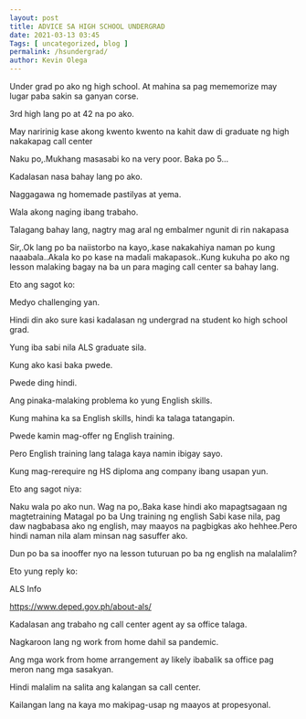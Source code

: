 ```yaml
--- 
layout: post 
title: ADVICE SA HIGH SCHOOL UNDERGRAD
date: 2021-03-13 03:45
Tags: [ uncategorized, blog ]
permalink: /hsundergrad/ 
author: Kevin Olega 
--- 
```

Under grad po ako ng high school. At mahina sa pag mememorize may lugar paba sakin sa ganyan corse.

3rd high lang po at 42 na po ako.

May naririnig kase akong kwento kwento na kahit daw di graduate ng high nakakapag call center

Naku po,.Mukhang masasabi ko na very poor. Baka po 5...

Kadalasan nasa bahay lang po ako.

Naggagawa ng homemade pastilyas at yema.

Wala akong naging ibang trabaho.

Talagang bahay lang, nagtry mag aral ng embalmer ngunit di rin nakapasa

Sir,.Ok lang po ba naiistorbo na kayo,.kase nakakahiya naman po kung naaabala..Akala ko po kase na madali makapasok..Kung kukuha po ako ng lesson malaking bagay na ba un para maging call center sa bahay lang.


Eto ang sagot ko:

Medyo challenging yan.

Hindi din ako sure kasi kadalasan ng undergrad na student ko high school grad.

Yung iba sabi nila ALS graduate sila.

Kung ako kasi baka pwede.

Pwede ding hindi.

Ang pinaka-malaking problema ko yung English skills.

Kung mahina ka sa English skills, hindi ka talaga tatangapin.

Pwede kamin mag-offer ng English training.

Pero English training lang talaga kaya namin ibigay sayo.

Kung mag-rerequire ng HS diploma ang company ibang usapan yun.

Eto ang sagot niya:

Naku wala po ako nun.
Wag na po,.Baka kase hindi ako mapagtsagaan ng magtetraining
Matagal po ba
Ung training ng english
Sabi kase nila, pag daw nagbabasa ako ng english, may maayos na pagbigkas ako hehhee.Pero hindi naman nila alam minsan nag sasuffer ako.

Dun po ba sa inooffer nyo na lesson tuturuan po ba ng english na malalalim?

Eto yung reply ko:

ALS Info

https://www.deped.gov.ph/about-als/

Kadalasan ang trabaho ng call center agent ay sa office talaga. 

Nagkaroon lang ng work from home dahil sa pandemic.

Ang mga work from home arrangement ay likely ibabalik sa office pag meron nang mga sasakyan.

Hindi malalim na salita ang kalangan sa call center.

Kailangan lang na kaya mo makipag-usap ng maayos at propesyonal.